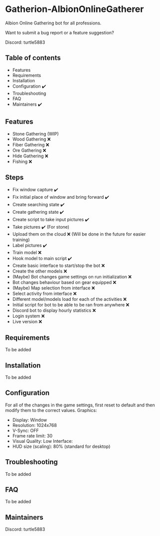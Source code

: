 # Gatherion-AlbionOnlineGatherer
Albion Online Gathering bot for all professions.

Want to submit a bug report or a feature suggestion?

Discord: turtle5883

## Table of contents

- Features
- Requirements
- Installation
- Configuration ✔️
- Troubleshooting
- FAQ
- Maintainers ✔️



## Features
- Stone Gathering (WIP)
- Wood Gathering ❌
- Fiber Gathering ❌
- Ore Gathering ❌
- Hide Gathering ❌
- Fishing ❌

## Steps
- Fix window capture ✔️
- Fix initial place of window and bring forward ✔️
- Create searching state ✔️
- Create gathering state ✔️
- Create script to take input pictures ✔️
- Take pictures ✔️ (For stone)
- Upload them on the cloud ❌ (Will be done in the future for easier training)
- Label pictures ✔️
- Train model ❌
- Hook model to main script ✔️
- Create basic interface to start/stop the bot ❌
- Create the other models ❌
- (Maybe) Bot changes game settings on run initialization ❌
- Bot changes behaviour based on gear equipped ❌
- (Maybe) Map selection from interface ❌
- Select activity from interface ❌
- Different model/models load for each of the activities ❌
- Initial script for bot to be able to be ran from anywhere ❌
- Discord bot to display hourly statistics ❌
- Login system ❌
- Live version ❌
 




## Requirements

To be added
<!-- - [Views](https://www.drupal.org/project/views)
- [Panels](https://www.drupal.org/project/panels) -->

## Installation

To be added

## Configuration
For all of the changes in the game settings, first reset to default and then modify them to the correct values.
Graphics:
- Display: Window
- Resolution: 1024x768
- V-Sync: OFF
- Frame rate limit: 30
- Visual Quality: Low
Interface:
- HUD size (scaling): 80% (standard for desktop)

## Troubleshooting

To be added

## FAQ

To be added
<!-- **Q: I want to prevent robots from indexing my custom error pages by
setting the robots meta tag in the HTML head to "noindex".** -->

## Maintainers

Discord: turtle5883
